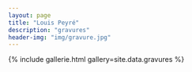 ```yaml
---
layout: page
title: "Louis Peyré"
description: "gravures"
header-img: "img/gravure.jpg"
---
```


{% include gallerie.html gallery=site.data.gravures %}
